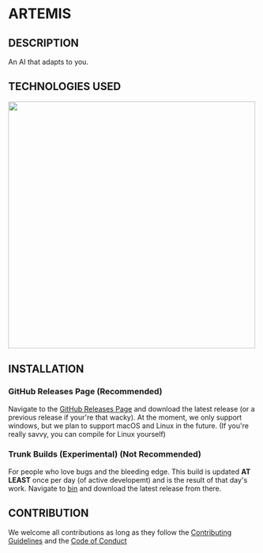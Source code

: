 # ARTEMIS

## DESCRIPTION
An AI that adapts to you.

## TECHNOLOGIES USED

<img width="500px" src="https://www.python.org/static/img/python-logo.png">

## INSTALLATION

### GitHub Releases Page (Recommended)

Navigate to the [GitHub Releases Page](https://github.com/RyanEnterprises/artemis/releases) and download the latest release (or a previous release if your're that wacky).
At the moment, we only support windows, but we plan to support macOS and Linux in the future.
 (If you're really savvy, you can compile for Linux yourself)

### Trunk Builds (Experimental) (Not Recommended)

For people who love bugs and the bleeding edge.
This build is updated **AT LEAST** once per day (of active developemt) and is the result of that day's work. Navigate to [bin](https://github.com/RyanEnterprises/artemis/tree/main/bin) and download the latest release from there.

## CONTRIBUTION

We welcome all contributions as long as they follow the [Contributing Guidelines](https://github.com/RyanEnterprises/artemis/blob/main/.github/CONTRIBUTING.md) and the [Code of Conduct](https://github.com/RyanEnterprises/artemis/blob/main/.github/CODE_OF_CONDUCT.md)



